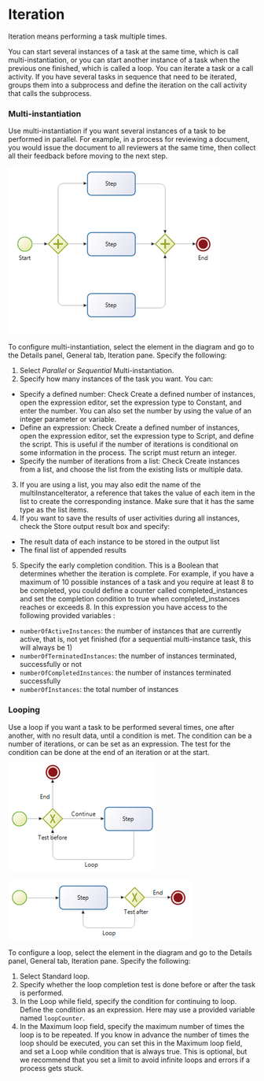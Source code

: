 # Iteration

Iteration means performing a task multiple times.

You can start several instances of a task at the same time, which is call multi-instantiation, or you can start another instance of a task when the previous one finished, which is called a loop. You can iterate a task or a call activity. If you have several tasks in sequence that need to be iterated, groups them into a subprocess and define the iteration on the call activity that calls the subprocess.

### Multi-instantiation

Use multi-instantiation if you want several instances of a task to be performed in parallel. For example, in a process for reviewing a document, you would issue the document to all reviewers at the same time, then collect all their feedback before moving to the next step.

  ![Multi-instantiation](../images/images-6_0/multi_inst.png)

To configure multi-instantiation, select the element in the diagram and go to the Details panel, General tab, Iteration pane. Specify the following:

1. Select _Parallel_ or _Sequential_ Multi-instantiation.
2. Specify how many instances of the task you want. You can:
  * Specify a defined number: Check Create a defined number of instances, open the expression editor, set the expression type to Constant, and enter the number. You can also set the number by using the value of an integer parameter or variable.
  * Define an expression: Check Create a defined number of instances, open the expression editor, set the expression type to Script, and define the script. This is useful if the number of iterations is conditional on some information in the process. The script must return an integer.
  * Specify the number of iterations from a list: Check Create instances from a list, and choose the list from the existing lists or multiple data.
3. If you are using a list, you may also edit the name of the multiInstanceIterator, a reference that takes the value of each item in the list to create the corresponding instance. Make sure that it has the same type as the list items.
4. If you want to save the results of user activities during all instances, check the Store output result box and specify:

* The result data of each instance to be stored in the output list
* The final list of appended results
5. Specify the early completion condition. This is a Boolean that determines whether the iteration is complete. For example, if you have a maximum of 10 possible instances of a task and you require at least 8 to be completed, you could define a counter called completed\_instances and set the completion condition to true when completed\_instances reaches or exceeds 8. In this expression you have access to the following provided variables :

* `numberOfActiveInstances`: the number of instances that are currently active, that is, not yet finished (for a sequential multi-instance task, this will always be 1)
* `numberOfTerminatedInstances`: the number of instances terminated, successfully or not
* `numberOfCompletedInstances`: the number of instances terminated successfully
* `numberOfInstances`: the total number of instances

### Looping

Use a loop if you want a task to be performed several times, one after another, with no result data, until a condition is met. The condition can be a number of iterations, or can be set as an expression. The test for the condition can be done at the end of an iteration or at the start.

  ![Looping with Test Before](../images/images-6_0/loop_testBefore.png)

  ![Looping with Test After](../images/images-6_0/loop_testAfter.png)

To configure a loop, select the element in the diagram and go to the Details panel, General tab, Iteration pane. Specify the following:

1. Select Standard loop.
2. Specify whether the loop completion test is done before or after the task is performed.
3. In the Loop while field, specify the condition for continuing to loop. Define the condition as an expression. Here may use a provided variable named `loopCounter`.
4. In the Maximum loop field, specify the maximum number of times the loop is to be repeated. If you know in advance the number of times the loop should be executed, you can set this in the Maximum loop field, and set a Loop while condition that is always true. This is optional, but we recommend that you set a limit to avoid infinite loops and errors if a process gets stuck.

